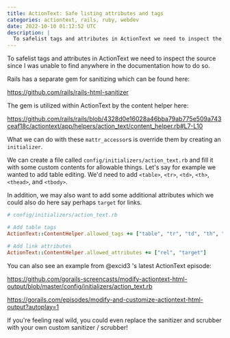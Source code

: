 ```yaml
---
title: ActionText: Safe listing attributes and tags
categories: actiontext, rails, ruby, webdev
date: 2022-10-10 01:12:52 UTC
description: |
  To safelist tags and attributes in ActionText we need to inspect the source since I was unable to...
---
```


To safelist tags and attributes in ActionText we need to inspect the source since I was unable to find anywhere in the documentation how to do so.

Rails has a separate gem for sanitizing which can be found here:

https://github.com/rails/rails-html-sanitizer

The gem is utilized within ActionText by the content helper here:

https://github.com/rails/rails/blob/4328d0e16028a46bba79ab775e509a743ceaf18c/actiontext/app/helpers/action_text/content_helper.rb#L7-L10

What we can do with these `mattr_accessor`s is override them by creating an `initializer`.

We can create a file called `config/initializers/action_text.rb` and fill it with some custom contents for allowable things. Let's say for example we wanted to add table editing. We'd need to add `<table>`, `<tr>`, `<td>`, `<th>`, `<thead>`, and `<tbody>`.

In addition, we may also want to add some additional attributes which we could also do here say perhaps `target` for links.


```rb
# config/initializers/action_text.rb

# Add table tags
ActionText::ContentHelper.allowed_tags += ["table", "tr", "td", "th", "thead", "tbody"]

# Add link attributes
ActionText::ContentHelper.allowed_attributes += ["rel", "target"]
``` 

You can also see an example from @excid3 's latest ActionText episode:

https://github.com/gorails-screencasts/modify-actiontext-html-output/blob/master/config/initializers/action_text.rb

https://gorails.com/episodes/modify-and-customize-actiontext-html-output?autoplay=1

If you're feeling real wild, you could even replace the sanitizer and scrubber with your own custom sanitizer / scrubber!